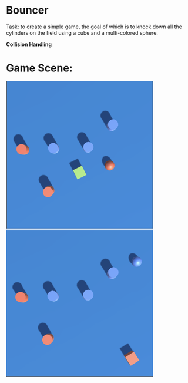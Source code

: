 # Bouncer
Task: to create a simple game, the goal of which is to knock down all the cylinders on the field using a cube and a multi-colored sphere.

<b>Сollision Handling</b>

<h1>Game Scene:</h1>

<img src="https://github.com/DenisPavlov0/Bouncer/raw/main/image.png" alt="image" width="400" height="400"> <img src="https://github.com/DenisPavlov0/Bouncer/raw/main/image2.png" alt="image" width="400" height="400">
